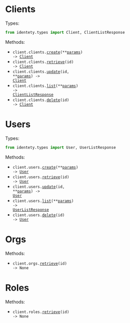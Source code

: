 # Clients

Types:

```python
from identety.types import Client, ClientListResponse
```

Methods:

- <code title="post /clients">client.clients.<a href="./src/identety/resources/clients.py">create</a>(\*\*<a href="src/identety/types/client_create_params.py">params</a>) -> <a href="./src/identety/types/client.py">Client</a></code>
- <code title="get /clients/{id}">client.clients.<a href="./src/identety/resources/clients.py">retrieve</a>(id) -> <a href="./src/identety/types/client.py">Client</a></code>
- <code title="patch /clients/{id}">client.clients.<a href="./src/identety/resources/clients.py">update</a>(id, \*\*<a href="src/identety/types/client_update_params.py">params</a>) -> <a href="./src/identety/types/client.py">Client</a></code>
- <code title="get /clients">client.clients.<a href="./src/identety/resources/clients.py">list</a>(\*\*<a href="src/identety/types/client_list_params.py">params</a>) -> <a href="./src/identety/types/client_list_response.py">ClientListResponse</a></code>
- <code title="delete /clients/{id}">client.clients.<a href="./src/identety/resources/clients.py">delete</a>(id) -> <a href="./src/identety/types/client.py">Client</a></code>

# Users

Types:

```python
from identety.types import User, UserListResponse
```

Methods:

- <code title="post /users">client.users.<a href="./src/identety/resources/users.py">create</a>(\*\*<a href="src/identety/types/user_create_params.py">params</a>) -> <a href="./src/identety/types/user.py">User</a></code>
- <code title="get /users/{id}">client.users.<a href="./src/identety/resources/users.py">retrieve</a>(id) -> <a href="./src/identety/types/user.py">User</a></code>
- <code title="put /users/{id}">client.users.<a href="./src/identety/resources/users.py">update</a>(id, \*\*<a href="src/identety/types/user_update_params.py">params</a>) -> <a href="./src/identety/types/user.py">User</a></code>
- <code title="get /users">client.users.<a href="./src/identety/resources/users.py">list</a>(\*\*<a href="src/identety/types/user_list_params.py">params</a>) -> <a href="./src/identety/types/user_list_response.py">UserListResponse</a></code>
- <code title="delete /users/{id}">client.users.<a href="./src/identety/resources/users.py">delete</a>(id) -> <a href="./src/identety/types/user.py">User</a></code>

# Orgs

Methods:

- <code title="get /org/{id}">client.orgs.<a href="./src/identety/resources/orgs.py">retrieve</a>(id) -> None</code>

# Roles

Methods:

- <code title="get /role/{id}">client.roles.<a href="./src/identety/resources/roles.py">retrieve</a>(id) -> None</code>
